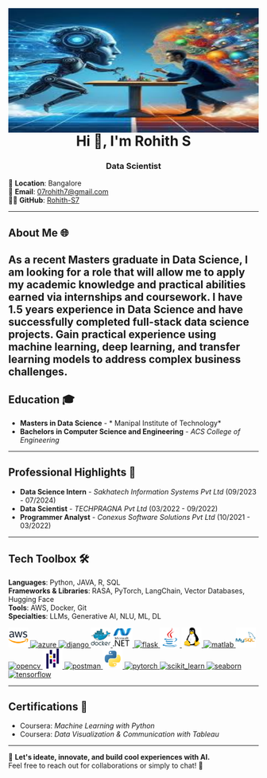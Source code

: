 <div><img align="right" alt="AI" height="250" width="1200" src="https://raw.githubusercontent.com/Rohith-S7/Rohith/main/download1.jpeg">
</div>

<h1 align="center">Hi 👋, I'm Rohith S</h1>
<h3 align="center">Data Scientist</h3>

📍 **Location**: Bangalore  
📧 **Email**: [07rohith7@gmail.com](mailto:07rohith7@gmail.com)  
👨‍💻 **GitHub**: [Rohith-S7](https://github.com/Rohith-S7)  

---

## About Me 🌐
As a recent Masters graduate in Data Science, I am looking for a role that will allow me to apply my academic knowledge and practical abilities earned via internships and coursework. I have 1.5 years experience in Data Science and have successfully completed full-stack data science projects. Gain practical experience using machine learning, deep learning, and transfer learning models to address complex business challenges.
---

## Education 🎓
- **Masters in Data Science** - * Manipal Institute of Technology*  
- **Bachelors  in Computer Science and Engineering** - *ACS College of Engineering*  

---

## Professional Highlights 🌟
- **Data Science Intern** - *Sakhatech Information Systems Pvt Ltd* (09/2023 - 07/2024)  
- **Data Scientist** - *TECHPRAGNA Pvt Ltd* (03/2022 - 09/2022)
- **Programmer Analyst** - *Conexus Software Solutions Pvt Ltd* (10/2021 - 03/2022)   

---

## Tech Toolbox 🛠️
**Languages**: Python, JAVA, R, SQL                                                                                                                                    
**Frameworks & Libraries**: RASA, PyTorch, LangChain, Vector Databases, Hugging Face  
**Tools**: AWS, Docker, Git  
**Specialties**: LLMs, Generative AI, NLU, ML, DL

<p align="left"> <a href="https://aws.amazon.com" target="_blank" rel="noreferrer"> <img src="https://raw.githubusercontent.com/devicons/devicon/master/icons/amazonwebservices/amazonwebservices-original-wordmark.svg" alt="aws" width="40" height="40"/> </a> <a href="https://azure.microsoft.com/en-in/" target="_blank" rel="noreferrer"> <img src="https://www.vectorlogo.zone/logos/microsoft_azure/microsoft_azure-icon.svg" alt="azure" width="40" height="40"/> </a> <a href="https://www.djangoproject.com/" target="_blank" rel="noreferrer"> <img src="https://cdn.worldvectorlogo.com/logos/django.svg" alt="django" width="40" height="40"/> </a> <a href="https://www.docker.com/" target="_blank" rel="noreferrer"> <img src="https://raw.githubusercontent.com/devicons/devicon/master/icons/docker/docker-original-wordmark.svg" alt="docker" width="40" height="40"/> </a> <a href="https://dotnet.microsoft.com/" target="_blank" rel="noreferrer"> <img src="https://raw.githubusercontent.com/devicons/devicon/master/icons/dot-net/dot-net-original-wordmark.svg" alt="dotnet" width="40" height="40"/> </a> <a href="https://flask.palletsprojects.com/" target="_blank" rel="noreferrer"> <img src="https://www.vectorlogo.zone/logos/pocoo_flask/pocoo_flask-icon.svg" alt="flask" width="40" height="40"/> </a> <a href="https://www.java.com" target="_blank" rel="noreferrer"> <img src="https://raw.githubusercontent.com/devicons/devicon/master/icons/java/java-original.svg" alt="java" width="40" height="40"/> </a> <a href="https://www.linux.org/" target="_blank" rel="noreferrer"> <img src="https://raw.githubusercontent.com/devicons/devicon/master/icons/linux/linux-original.svg" alt="linux" width="40" height="40"/> </a> <a href="https://www.mathworks.com/" target="_blank" rel="noreferrer"> <img src="https://upload.wikimedia.org/wikipedia/commons/2/21/Matlab_Logo.png" alt="matlab" width="40" height="40"/> </a> <a href="https://www.mysql.com/" target="_blank" rel="noreferrer"> <img src="https://raw.githubusercontent.com/devicons/devicon/master/icons/mysql/mysql-original-wordmark.svg" alt="mysql" width="40" height="40"/> </a> <a href="https://opencv.org/" target="_blank" rel="noreferrer"> <img src="https://www.vectorlogo.zone/logos/opencv/opencv-icon.svg" alt="opencv" width="40" height="40"/> </a> <a href="https://pandas.pydata.org/" target="_blank" rel="noreferrer"> <img src="https://raw.githubusercontent.com/devicons/devicon/2ae2a900d2f041da66e950e4d48052658d850630/icons/pandas/pandas-original.svg" alt="pandas" width="40" height="40"/> </a> <a href="https://postman.com" target="_blank" rel="noreferrer"> <img src="https://www.vectorlogo.zone/logos/getpostman/getpostman-icon.svg" alt="postman" width="40" height="40"/> </a> <a href="https://www.python.org" target="_blank" rel="noreferrer"> <img src="https://raw.githubusercontent.com/devicons/devicon/master/icons/python/python-original.svg" alt="python" width="40" height="40"/> </a> <a href="https://pytorch.org/" target="_blank" rel="noreferrer"> <img src="https://www.vectorlogo.zone/logos/pytorch/pytorch-icon.svg" alt="pytorch" width="40" height="40"/> </a> <a href="https://scikit-learn.org/" target="_blank" rel="noreferrer"> <img src="https://upload.wikimedia.org/wikipedia/commons/0/05/Scikit_learn_logo_small.svg" alt="scikit_learn" width="40" height="40"/> </a> <a href="https://seaborn.pydata.org/" target="_blank" rel="noreferrer"> <img src="https://seaborn.pydata.org/_images/logo-mark-lightbg.svg" alt="seaborn" width="40" height="40"/> </a> <a href="https://www.tensorflow.org" target="_blank" rel="noreferrer"> <img src="https://www.vectorlogo.zone/logos/tensorflow/tensorflow-icon.svg" alt="tensorflow" width="40" height="40"/> </a> </p>

---


## Certifications 📜
- Coursera: *Machine Learning with Python*  
- Coursera: *Data Visualization & Communication with Tableau*  
 
---

🔗 **Let's ideate, innovate, and build cool experiences with AI.**  
Feel free to reach out for collaborations or simply to chat! 🚀  
